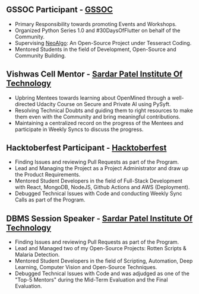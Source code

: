 ## GSSOC Participant - [GSSOC](https://www.gssoc.girlscript.tech/)

- Primary Responsibility towards promoting Events and Workshops.
- Organized Python Series 1.0 and #30DaysOfFlutter on behalf of the Community.
- Supervising [NeoAlgo](https://github.com/TesseractCoding/NeoAlgo): An Open-Source Project under Tesseract Coding.
- Mentored Students in the field of Development, Open-Source and Community Building.

## Vishwas Cell Mentor - [Sardar Patel Institute Of Technology](https://www.spit.ac.in/about/committees/)

- Upbring Mentees towards learning about OpenMined through a well-directed Udacity Course on Secure and Private AI using PySyft.
- Resolving Technical Doubts and guiding them to right resources to make them even with the Community and bring meaningful contributions.
- Maintaining a centralized record on the progress of the Mentees and participate in Weekly Syncs to discuss the progress.

## Hacktoberfest Participant - [Hacktoberfest](https://hacktoberfest.digitalocean.com/)

- Finding Issues and reviewing Pull Requests as part of the Program.
- Lead and Managing the Project as a Project Administrator and draw up the Product Requirements.
- Mentored Student Developers in the field of Full-Stack Development with React, MongoDB, NodeJS, Github Actions and AWS (Deployment).
- Debugged Technical Issues with Code and conducting Weekly Sync Calls as part of the Program.

## DBMS Session Speaker - [Sardar Patel Institute Of Technology](https://www.spit.ac.in/)

- Finding Issues and reviewing Pull Requests as part of the Program.
- Lead and Managed two of my Open-Source Projects: Rotten Scripts & Malaria Detection.
- Mentored Student Developers in the field of Scripting, Automation, Deep Learning, Computer Vision and Open-Source Techniques.
- Debugged Technical Issues with Code and was adjudged as one of the "Top-5 Mentors" during the Mid-Term Evaluation and the Final Evaluation.

